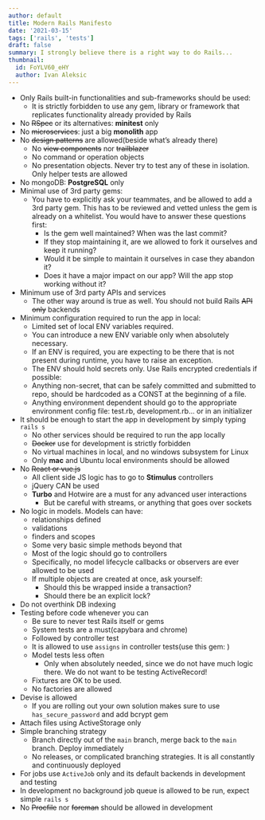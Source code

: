 ```yaml
---
author: default
title: Modern Rails Manifesto
date: '2021-03-15'
tags: ['rails', 'tests']
draft: false
summary: I strongly believe there is a right way to do Rails...
thumbnail:
  id: FoYLV60_eHY
  author: Ivan Aleksic
---
```


- Only Rails built-in functionalities and sub-frameworks should be used:
  - It is strictly forbidden to use any gem, library or framework that replicates functionality already provided by Rails
- No ~~RSpec~~ or its alternatives: **minitest** only
- No ~~microservices~~: just a big **monolith** app
- No ~~design patterns~~ are allowed(beside what’s already there)
  - No ~~view components~~ nor ~~trailblazer~~
  - No command or operation objects
  - No presentation objects. Never try to test any of these in isolation. Only helper tests are allowed
- No mongoDB: **PostgreSQL** only
- Minimal use of 3rd party gems:
  - You have to explicitly ask your teammates, and be allowed to add a 3rd party gem. This has to be reviewed and vetted unless the gem is already on a whitelist. You would have to answer these questions first:
    - Is the gem well maintained? When was the last commit?
    - If they stop maintaining it, are we allowed to fork it ourselves and keep it running?
    - Would it be simple to maintain it ourselves in case they abandon it?
    - Does it have a major impact on our app? Will the app stop working without it?
- Minimum use of 3rd party APIs and services
  - The other way around is true as well. You should not build Rails ~~API only~~ backends
- Minimum configuration required to run the app in local:
  - Limited set of local ENV variables required.
  - You can introduce a new ENV variable only when absolutely necessary.
  - If an ENV is required, you are expecting to be there that is not present during runtime, you have to raise an exception.
  - The ENV should hold secrets only. Use Rails encrypted credentials if possible:
  - Anything non-secret, that can be safely committed and submitted to repo, should be hardcoded as a CONST at the beginning of a file.
  - Anything environment dependent should go to the appropriate environment config file: test.rb, development.rb… or in an initializer
- It should be enough to start the app in development by simply typing `rails s`
  - No other services should be required to run the app locally
  - ~~Docker~~ use for development is strictly forbidden
  - No virtual machines in local, and no windows subsystem for Linux
  - Only **mac** and Ubuntu local environments should be allowed
- No ~~React or vue.js~~
  - All client side JS logic has to go to **Stimulus** controllers
  - jQuery CAN be used
  - **Turbo** and Hotwire are a must for any advanced user interactions
    - But be careful with streams, or anything that goes over sockets
- No logic in models. Models can have:
  - relationships defined
  - validations
  - finders and scopes
  - Some very basic simple methods beyond that
  - Most of the logic should go to controllers
  - Specifically, no model lifecycle callbacks or observers are ever allowed to be used
  - If multiple objects are created at once, ask yourself:
    - Should this be wrapped inside a transaction?
    - Should there be an explicit lock?
- Do not overthink DB indexing
- Testing before code whenever you can
  - Be sure to never test Rails itself or gems
  - System tests are a must(capybara and chrome)
  - Followed by controller test
  - It is allowed to use `assigns` in controller tests(use this gem: [](https://github.com/rails/rails-controller-testing))
  - Model tests less often
    - Only when absolutely needed, since we do not have much logic there. We do not want to be testing ActiveRecord!
  - Fixtures are OK to be used.
  - No factories are allowed
- Devise is allowed
  - If you are rolling out your own solution makes sure to use `has_secure_password` and add bcrypt gem
- Attach files using ActiveStorage only
- Simple branching strategy
  - Branch directly out of the `main` branch, merge back to the `main` branch. Deploy immediately
  - No releases, or complicated branching strategies. It is all constantly and continuously deployed
- For jobs use `ActiveJob` only and its default backends in development and testing
- In development no background job queue is allowed to be run, expect simple `rails s`
- No ~~Procfile~~ nor ~~foreman~~ should be allowed in development
